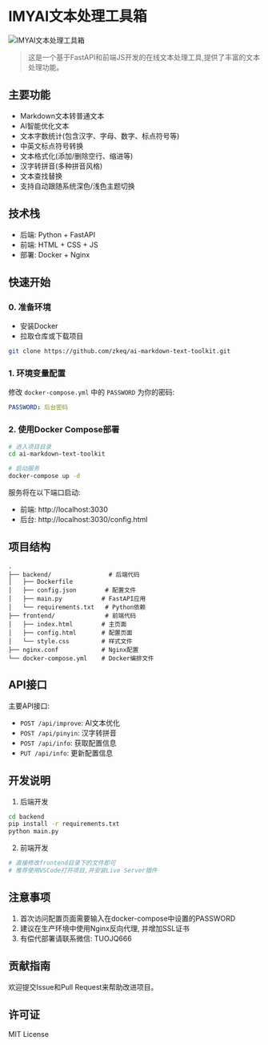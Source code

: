 # IMYAI文本处理工具箱

![IMYAI文本处理工具箱](https://socialify.git.ci/zkeq/ai-markdown-text-toolkit/image?description=1&font=Rokkitt&language=1&name=1&owner=1&pattern=Brick%20Wall&theme=Dark)

> 这是一个基于FastAPI和前端JS开发的在线文本处理工具,提供了丰富的文本处理功能。

## 主要功能

- Markdown文本转普通文本
- AI智能优化文本
- 文本字数统计(包含汉字、字母、数字、标点符号等)
- 中英文标点符号转换
- 文本格式化(添加/删除空行、缩进等)
- 汉字转拼音(多种拼音风格)
- 文本查找替换
- 支持自动跟随系统深色/浅色主题切换

## 技术栈

- 后端: Python + FastAPI 
- 前端: HTML + CSS + JS
- 部署: Docker + Nginx

## 快速开始

### 0. 准备环境

- 安装Docker
- 拉取仓库或下载项目

```bash
git clone https://github.com/zkeq/ai-markdown-text-toolkit.git
```

### 1. 环境变量配置

修改 `docker-compose.yml` 中的 `PASSWORD` 为你的密码:

```yaml
PASSWORD: 后台密码
```

### 2. 使用Docker Compose部署

```bash
# 进入项目目录
cd ai-markdown-text-toolkit

# 启动服务
docker-compose up -d
```

服务将在以下端口启动:
- 前端: http://localhost:3030
- 后台: http://localhost:3030/config.html

## 项目结构

```
.
├── backend/                # 后端代码
│   ├── Dockerfile
│   ├── config.json        # 配置文件
│   ├── main.py           # FastAPI应用
│   └── requirements.txt   # Python依赖
├── frontend/              # 前端代码
│   ├── index.html        # 主页面
│   ├── config.html       # 配置页面
│   └── style.css         # 样式文件
├── nginx.conf            # Nginx配置
└── docker-compose.yml    # Docker编排文件
```

## API接口

主要API接口:

- `POST /api/improve`: AI文本优化
- `POST /api/pinyin`: 汉字转拼音
- `POST /api/info`: 获取配置信息
- `PUT /api/info`: 更新配置信息

## 开发说明

1. 后端开发
```bash
cd backend
pip install -r requirements.txt
python main.py
```

2. 前端开发
```bash
# 直接修改frontend目录下的文件即可
# 推荐使用VSCode打开项目,并安装Live Server插件
```

## 注意事项

1. 首次访问配置页面需要输入在docker-compose中设置的PASSWORD
2. 建议在生产环境中使用Nginx反向代理, 并增加SSL证书
3. 有偿代部署请联系微信: TUOJQ666

## 贡献指南

欢迎提交Issue和Pull Request来帮助改进项目。

## 许可证

MIT License